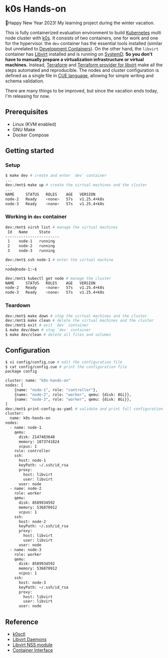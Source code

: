 # k0s Hands-on

🎊Happy New Year 2023! My learning project during the winter vacation.

This is fully containerized evaluation environment to build [Kubernetes](https://kubernetes.io/) multi node cluster with [k0s](https://k0sproject.io/). It consists of two containers, one for work and one for the hypervisor. the `dev` container has the essential tools installed (similar but unrelated to [Development Containers](https://containers.dev/)). On the other hand, the `libvirt` container has [Libvirt](https://libvirt.org/) installed and is running on [SystemD](https://systemd.io/). **So you don't have to manually prepare a virtualization infrastructure or virtual machines.** Instead, [Terraform](https://www.terraform.io/) and [Terraform provider for libvirt](https://github.com/dmacvicar/terraform-provider-libvirt) make all the steps automated and reproducible. The nodes and cluster configuration is defined as a single file in [CUE language](https://cuelang.org/), allowing for simple writing and schema validation.

There are many things to be improved, but since the vacation ends today, I'm releasing for now.

## Prerequisites

- Linux (KVM enabled)
- GNU Make
- Docker Compose

## Getting started

### Setup

```sh
$ make dev # create and enter `dev` container
...
dev:/mnt$ make up # create the virtual machines and the cluster
...
NAME     STATUS   ROLES    AGE   VERSION
node-2   Ready    <none>   57s   v1.25.4+k0s
node-3   Ready    <none>   57s   v1.25.4+k0s
```

### Working in `dev` container

```sh
dev:/mnt$ virsh list # manage the virtual machines
 Id   Name     State
------------------------
 1    node-1   running
 2    node-2   running
 3    node-3   running
```

```sh
dev:/mnt$ ssh node-1 # enter the virtual machine
...
node@node-1:~$
```

```sh
dev:/mnt$ kubectl get node # manage the cluster
NAME     STATUS   ROLES    AGE   VERSION
node-2   Ready    <none>   57s   v1.25.4+k0s
node-3   Ready    <none>   57s   v1.25.4+k0s
```

### Teardown

```sh
dev:/mnt$ make down # stop the virtual machines and the cluster
dev:/mnt$ make clean # delete the virtual machines and the cluster
dev:/mnt$ exit # exit `dev` container
$ make dev/down # stop `dev` container
$ make dev/clean # delete all files and volumes
```

## Configuration

```sh
$ vi config/config.cue # edit the configuration file
$ cat config/config.cue # print the configuration file
package config

cluster: name: "k0s-hands-on"
nodes: [
	{name: "node-1", role: "controller"},
	{name: "node-2", role: "worker", qemu: {disk: 8Gi}},
	{name: "node-3", role: "worker", qemu: {disk: 8Gi}},
]
dev:/mnt$ print-config-as-yaml # validate and print full configuration (see `config/schema.cue` for details)
cluster:
  name: k0s-hands-on
nodes:
  - name: node-1
    qemu:
      disk: 2147483648
      memory: 1073741824
      vcpus: 1
    role: controller
    ssh:
      host: node-1
      keyPath: ~/.ssh/id_rsa
      proxy:
        host: libvirt
        user: libvirt
      user: node
  - name: node-2
    role: worker
    qemu:
      disk: 8589934592
      memory: 536870912
      vcpus: 1
    ssh:
      host: node-2
      keyPath: ~/.ssh/id_rsa
      proxy:
        host: libvirt
        user: libvirt
      user: node
  - name: node-3
    role: worker
    qemu:
      disk: 8589934592
      memory: 536870912
      vcpus: 1
    ssh:
      host: node-3
      keyPath: ~/.ssh/id_rsa
      proxy:
        host: libvirt
        user: libvirt
      user: node
```

## Reference

- [k0sctl](https://github.com/k0sproject/k0sctl)
- [Libvirt Daemons](https://libvirt.org/daemons.html)
- [Libvirt NSS module](https://libvirt.org/nss.html)
- [Container Interface](https://systemd.io/CONTAINER_INTERFACE/)
